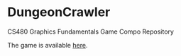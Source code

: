 # DungeonCrawler
CS480 Graphics Fundamentals Game Compo Repository

The game is available [here](https://cjemerson.github.io/DungeonCrawler/).
